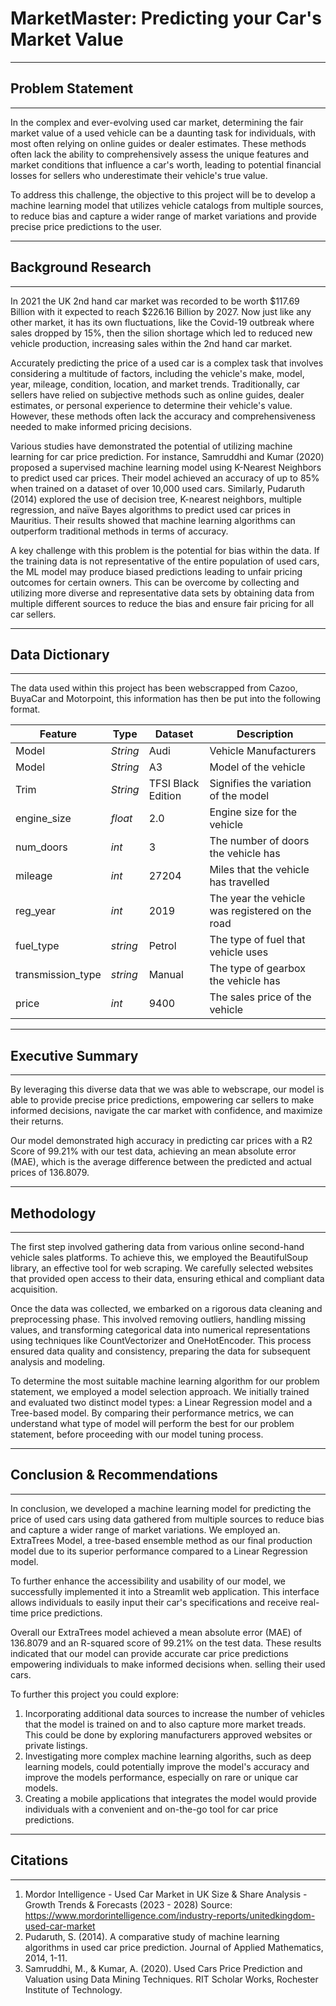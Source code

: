 # MarketMaster: Predicting your Car's Market Value
---
## Problem Statement
---
In the complex and ever-evolving used car market, determining the fair market value of a used vehicle can be a daunting task for individuals, with most often relying on online guides or dealer estimates. These methods often lack the ability to comprehensively assess the unique features and market conditions that influence a car's worth, leading to potential financial losses for sellers who underestimate their vehicle's true value.

To address this challenge, the objective to this project will be to develop a machine learning model that utilizes vehicle catalogs from multiple sources, to reduce bias and capture a wider range of market variations and provide precise price predictions to the user.

---
## Background Research
---
In 2021 the UK 2nd hand car market was recorded to be worth $117.69 Billion with it expected to reach $226.16 Billion by 2027. Now just like any other market, it has its own fluctuations, like the Covid-19 outbreak where sales dropped by 15%, then the silion shortage which led to reduced new vehicle production, increasing sales within the 2nd hand car market.

Accurately predicting the price of a used car is a complex task that involves considering a multitude of factors, including the vehicle's make, model, year, mileage, condition, location, and market trends. Traditionally, car sellers have relied on subjective methods such as online guides, dealer estimates, or personal experience to determine their vehicle's value. However, these methods often lack the accuracy and comprehensiveness needed to make informed pricing decisions.

Various studies have demonstrated the potential of utilizing machine learning for car price prediction. For instance, Samruddhi and Kumar (2020) proposed a supervised machine learning model using K-Nearest Neighbors to predict used car prices. Their model achieved an accuracy of up to 85% when trained on a dataset of over 10,000 used cars. Similarly, Pudaruth (2014) explored the use of decision tree, K-nearest neighbors, multiple regression, and naïve Bayes algorithms to predict used car prices in Mauritius. Their results showed that machine learning algorithms can outperform traditional methods in terms of accuracy.

A key challenge with this problem is the potential for bias within the data. If the training data is not representative of the entire population of used cars, the ML model may produce biased predictions leading to unfair pricing outcomes for certain owners. This can be overcome by collecting and utilizing more diverse and representative data sets by obtaining data from multiple different sources to reduce the bias and ensure fair pricing for all car sellers.

---
## Data Dictionary
---
The data used within this project has been webscrapped from Cazoo, BuyaCar and Motorpoint, this information has then be put into the following format.

|Feature|Type|Dataset|Description|
|---|---|---|---|
|Model|*String*|Audi|Vehicle Manufacturers|
|Model|*String*|A3|Model of the vehicle|
|Trim|*String*|TFSI Black Edition|Signifies the variation of the model|
|engine_size|*float*|2.0|Engine size for the vehicle|
|num_doors|*int*|3|The number of doors the vehicle has|
|mileage|*int*|27204|Miles that the vehicle has travelled|
|reg_year|*int*|2019|The year the vehicle was registered on the road|
|fuel_type|*string*|Petrol|The type of fuel that vehicle uses|
|transmission_type|*string*|Manual|The type of gearbox the vehicle has|
|price|*int*|9400|The sales price of the vehicle|

---
## Executive Summary
---

By leveraging this diverse data that we was able to webscrape, our model is able to provide precise price predictions, empowering car sellers to make informed decisions, navigate the car market with confidence, and maximize their returns.

Our model demonstrated high accuracy in predicting car prices with a R2 Score of 99.21% with our test data, achieving an mean absolute error (MAE), which is the average difference between the predicted and actual prices of 136.8079.

---
## Methodology
---

The first step involved gathering data from various online second-hand vehicle sales platforms. To achieve this, we employed the BeautifulSoup library, an effective tool for web scraping. We carefully selected websites that provided open access to their data, ensuring ethical and compliant data acquisition.

Once the data was collected, we embarked on a rigorous data cleaning and preprocessing phase. This involved removing outliers, handling missing values, and transforming categorical data into numerical representations using techniques like CountVectorizer and OneHotEncoder. This process ensured data quality and consistency, preparing the data for subsequent analysis and modeling.

To determine the most suitable machine learning algorithm for our problem statement, we employed a model selection approach. We initially trained and evaluated two distinct model types: a Linear Regression model and a Tree-based model. By comparing their performance metrics, we can understand what type of model will perform the best for our problem statement, before proceeding with our model tuning process. 

---
## Conclusion & Recommendations
---
In conclusion, we developed a machine learning model for predicting the price of used cars using data gathered from multiple sources to reduce bias and capture a wider range of market variations. We employed an. ExtraTrees Model, a tree-based ensemble method as our final production model due to its superior performance compared to a Linear Regression model.

To further enhance the accessibility and usability of our model, we successfully implemented it into a Streamlit web application. This interface allows individuals to easily input their car's specifications and receive real-time price predictions.

Overall our ExtraTrees model achieved a mean absolute error (MAE) of 136.8079 and an R-squared score of 99.21% on the test data. These results indicated that our model can provide accurate car price predictions empowering individuals to make informed decisions when. selling their used cars.

To further this project you could explore:
1) Incorporating additional data sources to increase the number of vehicles that the model is trained on and to also capture more market treads. This could be done by exploring manufacturers approved websites or private listings.
2) Investigating more complex machine learning algoriths, such as deep learning models, could potentially improve the model's accuracy and improve the models performance, especially on rare or unique car models.
3) Creating a mobile applications that integrates the model would provide individuals with a convenient and on-the-go tool for car price predictions.

---
## Citations
---
1) Mordor Intelligence - Used Car Market in UK Size & Share Analysis - Growth Trends & Forecasts (2023 - 2028) Source: https://www.mordorintelligence.com/industry-reports/unitedkingdom-used-car-market
2) Pudaruth, S. (2014). A comparative study of machine learning algorithms in used car price prediction. Journal of Applied Mathematics, 2014, 1-11.
3) Samruddhi, M., & Kumar, A. (2020). Used Cars Price Prediction and Valuation using Data Mining Techniques. RIT Scholar Works, Rochester Institute of Technology.